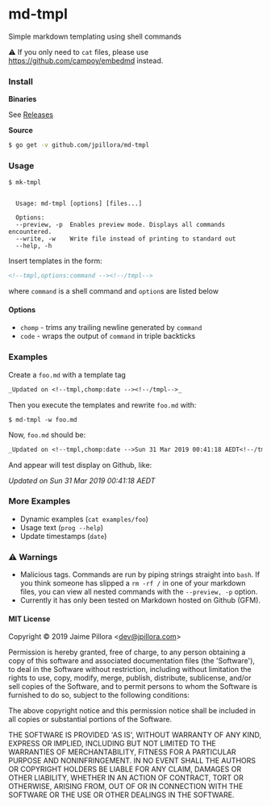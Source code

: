 # md-tmpl

Simple markdown templating using shell commands

:warning: If you only need to `cat` files, please use https://github.com/campoy/embedmd instead.

### Install

**Binaries**

See [Releases](https://github.com/jpillora/md-tmpl/releases)

**Source**

```sh
$ go get -v github.com/jpillora/md-tmpl
```

### Usage

```
$ mk-tmpl
```

```plain

  Usage: md-tmpl [options] [files...]

  Options:
  --preview, -p  Enables preview mode. Displays all commands encountered.
  --write, -w    Write file instead of printing to standard out
  --help, -h

```

Insert templates in the form:

```xml
<!--tmpl,options:command --><!--/tmpl-->
```

where `command` is a shell command and `option`s are listed below

#### Options

- `chomp` - trims any trailing newline generated by `command`
- `code` - wraps the output of `command` in triple backticks

### Examples

Create a `foo.md` with a template tag

```markdown
_Updated on <!--tmpl,chomp:date --><!--/tmpl-->_
```

Then you execute the templates and rewrite `foo.md` with:

```
$ md-tmpl -w foo.md
```

Now, `foo.md` should be:

```markdown
_Updated on <!--tmpl,chomp:date -->Sun 31 Mar 2019 00:41:18 AEDT<!--/tmpl-->_
```

And appear will <!-- tmpl, chomp: --> test <!-- /tmpl --> display on Github, like:

_Updated on <!--tmpl,chomp:date -->Sun 31 Mar 2019 00:41:18 AEDT<!--/tmpl-->_

### More Examples

- Dynamic examples (`cat examples/foo`)
- Usage text (`prog --help`)
- Update timestamps (`date`)

### :warning: Warnings

- Malicious tags. Commands are run by piping strings straight into `bash`. If you think someone has slipped a `rm -rf /` in one of your markdown files, you can view all nested commands with the `--preview, -p` option.
- Currently it has only been tested on Markdown hosted on Github (GFM).

#### MIT License

Copyright © 2019 Jaime Pillora &lt;dev@jpillora.com&gt;

Permission is hereby granted, free of charge, to any person obtaining
a copy of this software and associated documentation files (the
'Software'), to deal in the Software without restriction, including
without limitation the rights to use, copy, modify, merge, publish,
distribute, sublicense, and/or sell copies of the Software, and to
permit persons to whom the Software is furnished to do so, subject to
the following conditions:

The above copyright notice and this permission notice shall be
included in all copies or substantial portions of the Software.

THE SOFTWARE IS PROVIDED 'AS IS', WITHOUT WARRANTY OF ANY KIND,
EXPRESS OR IMPLIED, INCLUDING BUT NOT LIMITED TO THE WARRANTIES OF
MERCHANTABILITY, FITNESS FOR A PARTICULAR PURPOSE AND NONINFRINGEMENT.
IN NO EVENT SHALL THE AUTHORS OR COPYRIGHT HOLDERS BE LIABLE FOR ANY
CLAIM, DAMAGES OR OTHER LIABILITY, WHETHER IN AN ACTION OF CONTRACT,
TORT OR OTHERWISE, ARISING FROM, OUT OF OR IN CONNECTION WITH THE
SOFTWARE OR THE USE OR OTHER DEALINGS IN THE SOFTWARE.
